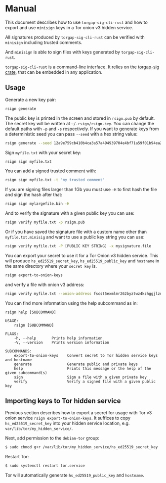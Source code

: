 # Manual

This document describes how to use `torgap-sig-cli-rust` and how to export and use `minisign` keys
in a Tor onion v3 hidden service.

All signatures produced by `torgap-sig-cli-rust` can be verified with `minisign` including trusted comments.

And `minisign` is able to sign files with keys generated by `torgap-sig-cli-rust`.

`torgap-sig-cli-rust` is a command-line interface. It relies on the [torgap-sig crate](https://github.com/BlockchainCommons/torgap-sig), that can be embedded in any application.

## Usage

Generate a new key pair:

```sh
rsign generate
```
The public key is printed in the screen and stored in `rsign.pub` by default. The secret key will be written at `~/.rsign/rsign.key`. You can change the default paths with `-p` and `-s` respectively.
If you want to generate keys from a deterministic seed you can pass `--seed` with a hex string value:

```sh
rsign generate --seed 12a9e759cb410b4ca3a57a494939704e4bf71a59f01b94ea2740f15d3dc8f9ea
```

Sign `myfile.txt` with your secret key:

```sh
rsign sign myfile.txt
```

You can add a signed trusted comment with:

```sh
rsign sign myfile.txt -t "my trusted comment"
```

If you are signing files larger than 1Gb you must use `-H` to first hash the file and sign the hash after that:

```sh
rsign sign mylargefile.bin -H
```

And to verify the signature with a given public key you can use:

```sh
rsign verify myfile.txt -p rsign.pub
```

Or if you have saved the signature file with a custom name other than `myfile.txt.minisig` and want to use a public key string you can use:

```sh
rsign verify myfile.txt -P [PUBLIC KEY STRING] -x mysignature.file
```

You can export your secret to use it for a Tor Onion v3 hidden service. This will produce `hs_ed25519_secret_key`,
`hs_ed25519_public_key` and `hostname` in the same directory where your `secret key` is.

```sh
rsign export-to-onion-keys
```

and verify a file with onion v3 address:

```sh
rsign verify myfile.txt --onion-address fscst5exmlmr262byztwz4kzhggjlzumvc2ndvgytzoucr2tkgxf7mid.onion
```

You can find more information using the help subcommand as in:

```text
rsign help [SUBCOMMAND]

USAGE:
    rsign [SUBCOMMAND]

FLAGS:
    -h, --help       Prints help information
    -V, --version    Prints version information

SUBCOMMANDS:
    export-to-onion-keys    Convert secret to Tor hidden service keys and hostname
    generate                Generate public and private keys
    help                    Prints this message or the help of the given subcommand(s)
    sign                    Sign a file with a given private key
    verify                  Verify a signed file with a given public key
```

## Importing keys to Tor hidden service

Previous section describes how to export a secret for usage with Tor v3 onion service
`rsign export-to-onion-keys`. It suffices to copy `hs_ed25519_secret_key` into
your hidden service location, e.g. `var/lib/tor/my_hidden_service/`.

Next, add permission to the `debian-tor` group:

```bash
$ sudo chmod g+r /var/lib/tor/my_hidden_service/hs_ed25519_secret_key
```

Restart Tor:

```bash
$ sudo systemctl restart tor.service
```

Tor will automatically generate `hs_ed25519_public_key` and `hostname`.
